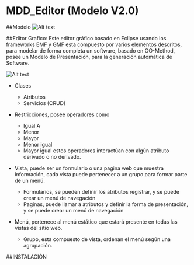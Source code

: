 # MDD_Editor (Modelo V2.0)

##Modelo
![Alt text](https://raw.githubusercontent.com/TestMode/Editor/legacy/modelo/src/model_legacy.png "Metamodelo")

##Editor Grafico:
Este editor gráfico basado en Eclipse usando los frameworks EMF y GMF esta compuesto por varios elementos descritos, para modelar de forma completa un software, basado en OO-Method, posee un Modelo de Presentación, para la generación automática de Software.


![Alt text](https://github.com/TestMode/Editor/blob/master/Editor_MWD/resp/modelo.png "Editor de Modelos")

* Clases

  * Atributos
  * Servicios (CRUD)

* Restricciones, posee operadores como

  * Igual A
  * Menor
  * Mayor
  * Menor igual
  * Mayor igual
estos operadores interactúan con algún atributo derivado o no derivado.
* Vista, puede ser un formulario o una pagina web que muestra información, cada vista puede pertenecer a un grupo para formar parte de un menú.

  * Formularios, se pueden definir los atributos registrar, y se puede crear un menú de navegación
  * Paginas, puede llamar a atributos y definir la forma de presentación, y se puede crear un menú de navegación

* Menú, pertenece al menú estático que estará presente en todas las vistas del sitio web.

  * Grupo, esta compuesto de vista, ordenan el menú según una agrupación.

##INSTALACIÓN





